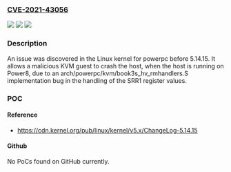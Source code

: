 ### [CVE-2021-43056](https://cve.mitre.org/cgi-bin/cvename.cgi?name=CVE-2021-43056)
![](https://img.shields.io/static/v1?label=Product&message=n%2Fa&color=blue)
![](https://img.shields.io/static/v1?label=Version&message=n%2Fa&color=blue)
![](https://img.shields.io/static/v1?label=Vulnerability&message=n%2Fa&color=brighgreen)

### Description

An issue was discovered in the Linux kernel for powerpc before 5.14.15. It allows a malicious KVM guest to crash the host, when the host is running on Power8, due to an arch/powerpc/kvm/book3s_hv_rmhandlers.S implementation bug in the handling of the SRR1 register values.

### POC

#### Reference
- https://cdn.kernel.org/pub/linux/kernel/v5.x/ChangeLog-5.14.15

#### Github
No PoCs found on GitHub currently.

